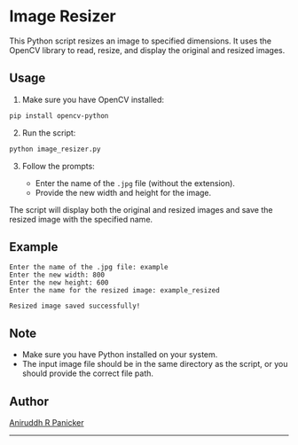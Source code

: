 # Image Resizer

This Python script resizes an image to specified dimensions. It uses the OpenCV library to read, resize, and display the original and resized images.

## Usage

1. Make sure you have OpenCV installed:

```bash
pip install opencv-python
```

2. Run the script:

```bash
python image_resizer.py
```

3. Follow the prompts:

   - Enter the name of the `.jpg` file (without the extension).
   - Provide the new width and height for the image.

The script will display both the original and resized images and save the resized image with the specified name.

## Example

```plaintext
Enter the name of the .jpg file: example
Enter the new width: 800
Enter the new height: 600
Enter the name for the resized image: example_resized

Resized image saved successfully!
```

## Note

- Make sure you have Python installed on your system.
- The input image file should be in the same directory as the script, or you should provide the correct file path.

## Author

[Aniruddh R Panicker](https://github.com/RPAniruddh)

---
